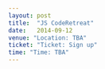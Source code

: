 ```yaml
---
layout: post
title:  "JS CodeRetreat"
date:   2014-09-12
venue: "Location: TBA"
ticket: "Ticket: Sign up"
time: "Time: TBA"
---
```


